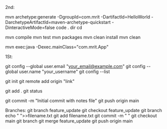 2nd:

mvn archetype:generate -DgroupId=com.mrit -DartifactId=HelloWorld -DarchetypeArtifactId=maven-archetype-quickstart -DinteractiveMode=false
code .
dir
cd

mvn compile
mvn test
mvn packages
mvn clean install
mvn clean

mvn exec:java -Dexec.mainClass="com.mrit.App"


1St:


git config --global user.email "your_email@example.com"
git config --global user.name "your_username"
git config --list

git init
git remote add origin "link"

git add .
git status 


git commit -m "Initial commit with notes file"
git push origin main

Branches:
git branch feature_update
git checkout feature_update
git branch
echo " ">>filename.txt
git add filename.txt
git commit -m " "
git checkout main
git branch
git merge feature_update
git push origin main
